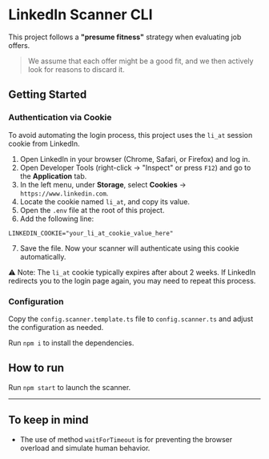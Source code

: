 # LinkedIn Scanner CLI

This project follows a **"presume fitness"** strategy when evaluating job offers.

> We assume that each offer might be a good fit, and we then actively look for reasons to discard it.

## Getting Started

### Authentication via Cookie

To avoid automating the login process, this project uses the `li_at` session cookie from LinkedIn.

1. Open LinkedIn in your browser (Chrome, Safari, or Firefox) and log in.
2. Open Developer Tools (right-click → "Inspect" or press `F12`) and go to the **Application** tab.
3. In the left menu, under **Storage**, select **Cookies** → `https://www.linkedin.com`.
4. Locate the cookie named `li_at`, and copy its value.
5. Open the `.env` file at the root of this project.
6. Add the following line:

```
LINKEDIN_COOKIE="your_li_at_cookie_value_here"
```

7. Save the file. Now your scanner will authenticate using this cookie automatically.

⚠️ Note: The `li_at` cookie typically expires after about 2 weeks. If LinkedIn redirects you to the login page again, you may need to repeat this process.

### Configuration

Copy the `config.scanner.template.ts` file to `config.scanner.ts` and adjust the configuration as needed.

Run `npm i` to install the dependencies.

## How to run

Run `npm start` to launch the scanner.

---

## To keep in mind

- The use of method `waitForTimeout` is for preventing the browser overload and simulate human behavior.
